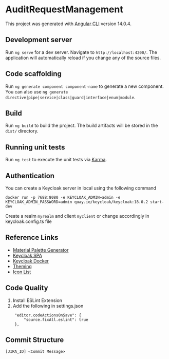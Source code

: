 # AuditRequestManagement

This project was generated with [Angular CLI](https://github.com/angular/angular-cli) version 14.0.4.

## Development server

Run `ng serve` for a dev server. Navigate to `http://localhost:4200/`. The application will automatically reload if you change any of the source files.

## Code scaffolding

Run `ng generate component component-name` to generate a new component. You can also use `ng generate directive|pipe|service|class|guard|interface|enum|module`.

## Build

Run `ng build` to build the project. The build artifacts will be stored in the `dist/` directory.

## Running unit tests

Run `ng test` to execute the unit tests via [Karma](https://karma-runner.github.io).

## Authentication

You can create a Keycloak server in local using the following command 

`docker run -p 7688:8080 -e KEYCLOAK_ADMIN=admin -e KEYCLOAK_ADMIN_PASSWORD=admin quay.io/keycloak/keycloak:18.0.2 start-dev`

Create a realm `myrealm` and client `myclient` or change accordingly in keycloak.config.ts file

## Reference Links 

- [Material Palette Generator](http://mcg.mbitson.com/#!?mcgpalette0=%233f51b5)
- [Keycloak SPA](https://javascript.plainenglish.io/secure-an-angular-single-page-application-with-keycloak-cdbe5026881e)
- [Keycloak Docker](https://www.keycloak.org/getting-started/getting-started-docker)
- [Theming](https://material.angular.io/guide/theming-your-components)
- [Icon List](https://www.angularjswiki.com/angular/angular-material-icons-list-mat-icon-list/)

## Code Quality 
1. Install ESLint Extension
2. Add the following in settings.json
```
    "editor.codeActionsOnSave": {
        "source.fixAll.eslint": true 
    },
```

## Commit Structure 

`[JIRA_ID] <Commit Message>`
